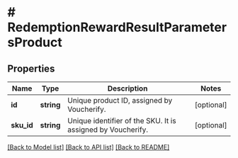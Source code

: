 # # RedemptionRewardResultParametersProduct

## Properties

Name | Type | Description | Notes
------------ | ------------- | ------------- | -------------
**id** | **string** | Unique product ID, assigned by Voucherify. | [optional]
**sku_id** | **string** | Unique identifier of the SKU. It is assigned by Voucherify. | [optional]

[[Back to Model list]](../../README.md#models) [[Back to API list]](../../README.md#endpoints) [[Back to README]](../../README.md)
